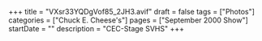 +++
title = "VXsr33YQDgVof85_2JH3.avif"
draft = false
tags = ["Photos"]
categories = ["Chuck E. Cheese's"]
pages = ["September 2000 Show"]
startDate = ""
description = "CEC-Stage SVHS"
+++
